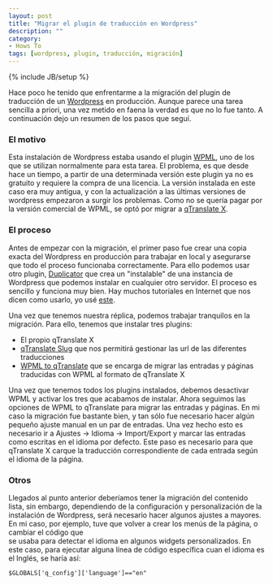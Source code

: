 ```yaml
---
layout: post
title: "Migrar el plugin de traducción en Wordpress"
description: ""
category:
- Hows To
tags: [wordpress, plugin, traducción, migración]
---
```

{% include JB/setup %}

Hace poco he tenido que enfrentarme a la migración del plugin
de traducción de un [Wordpress](http://wordpress.org) en
producción. Aunque parece una tarea sencilla a priori, una vez
metido en faena la verdad es que no lo fue tanto. A continuación
dejo un resumen de los pasos que seguí.

### El motivo

Esta instalación de Wordpress estaba usando el plugin [WPML](https://wpml.org/es/), uno de los que se utilizan normalmente para esta tarea.
El problema, es que desde hace un tiempo, a partir de una determinada
versión este plugin ya no es gratuito y requiere la compra de
una licencia. La versión instalada en este caso era muy
antigua, y con la actualización a las últimas versiones de
wordpress empezaron a surgir los problemas. Como no se quería
pagar por la versión comercial de WPML, se optó por migrar a
[qTranslate X](https://wordpress.org/plugins/qtranslate-x/).

### El proceso

Antes de empezar con la migración, el primer paso fue crear
una copia exacta del Wordpress en producción para trabajar en
local y asegurarse que todo el proceso funcionaba correctamente.
Para ello podemos usar otro plugin, [Duplicator](https://wordpress.org/plugins/duplicator/) que crea un "instalable" de una instancia de Wordpress
que podemos instalar en cualquier otro servidor. El proceso es
sencillo y funciona muy bien. Hay muchos tutoriales en Internet
que nos dicen como usarlo, yo usé [este](http://ayudawp.com/como-migrar-tu-wordpress-de-hosting-usando-duplicator/).

Una vez que tenemos nuestra réplica, podemos trabajar tranquilos
en la migración. Para ello, tenemos que instalar tres plugins:

* El propio qTranslate X
* [qTranslate Slug](https://wordpress.org/plugins/w2q-wpml-to-qtranslate/)
que nos permitirá gestionar las url de las diferentes traducciones
* [WPML to qTranslate](https://wordpress.org/plugins/w2q-wpml-to-qtranslate/) 
que se encarga de migrar las entradas y páginas traducidas con WPML
al formato de qTranslate X

Una vez que tenemos todos los plugins instalados, debemos 
desactivar WPML y activar los tres que acabamos de instalar. Ahora
seguimos las opciones de WPML to qTranslate para migrar las
entradas y páginas. En mi caso la migración fue bastante bien, y
tan sólo fue necesario hacer algún pequeño ajuste manual en un
par de entradas. Una vez hecho esto es necesario ir a Ajustes ->
Idioma -> Import/Export y marcar las entradas como escritas en
el idioma por defecto. Este paso es necesario para que qTranslate X
carque la traducción correspondiente de cada entrada según el idioma
de la página.

### Otros

Llegados al punto anterior deberíamos tener la migración del contenido 
lista, sin embargo, dependiendo de la configuración y personalización
de la instalación de Wordpress, será necesario hacer algunos
ajustes a mayores. En mi caso, por ejemplo, tuve que volver a
crear los menús de la página, o cambiar el código que  
se usaba para detectar el idioma en algunos widgets personalizados.
En este caso, para ejecutar alguna línea de código específica cuan
el idioma es el Inglés, se haría así:

    $GLOBALS['q_config']['language']=="en"